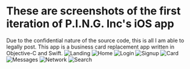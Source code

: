 # These are screenshots of the first iteration of P.I.N.G. Inc's iOS app 
Due to the confidential nature of the source code, this is all I am able to legally post.
This app is a business card replacement app written in Objective-C and Swift.
![Landing](https://github.com/MatthewAnthonyBordas/iOS/blob/master/images/pingV1_landing.png)
![Home](https://github.com/MatthewAnthonyBordas/iOS/blob/master/images/pingV1_home.png)
![Login](https://github.com/MatthewAnthonyBordas/iOS/blob/master/images/pingV1_login.png)
![Signup](https://github.com/MatthewAnthonyBordas/iOS/blob/master/images/pingV1_signup.png)
![Card](https://github.com/MatthewAnthonyBordas/iOS/blob/master/images/pingV1_card.png)
![Messages](https://github.com/MatthewAnthonyBordas/iOS/blob/master/images/pingV1_messages.png)
![Network](https://github.com/MatthewAnthonyBordas/iOS/blob/master/images/pingV1_network.png)
![Search](https://github.com/MatthewAnthonyBordas/iOS/blob/master/images/pingV1_networkSearch.png)
